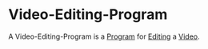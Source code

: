 # Video-Editing-Program

A Video-Editing-Program is a [Program](60086.md) for [Editing](404.md) a [Video](200300000.md).
